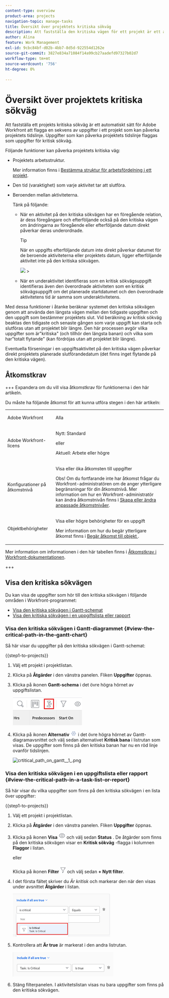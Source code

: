 ```yaml
---
content-type: overview
product-area: projects
navigation-topic: manage-tasks
title: Översikt över projektets kritiska sökväg
description: Att fastställa den kritiska vägen för ett projekt är ett automatiskt sätt för Adobe Workfront att flagga en sekvens av uppgifter i ett projekt som kan påverka tidslinjen i projektet. Uppgifter som kan påverka tidslinjen i projektet flaggas som uppgifter för kritisk sökväg.
author: Alina
feature: Work Management
exl-id: 9cbc84bf-d02b-4bb7-8d5d-922554d1262e
source-git-commit: 3827e834a71084f14a99cb27aadefd97327b02d7
workflow-type: tm+mt
source-wordcount: '756'
ht-degree: 0%

---
```


# Översikt över projektets kritiska sökväg

<!-- Audited: 5/2025 -->

Att fastställa ett projekts kritiska sökväg är ett automatiskt sätt för Adobe Workfront att flagga en sekvens av uppgifter i ett projekt som kan påverka projektets tidslinje. Uppgifter som kan påverka projektets tidslinje flaggas som uppgifter för kritisk sökväg.

Följande funktioner kan påverka projektets kritiska väg:

* Projektets arbetsstruktur.

  Mer information finns i [Bestämma struktur för arbetsfördelning i ett projekt](../../../manage-work/projects/planning-a-project/determine-project-work-breakdown-structure.md).

* Den tid (varaktighet) som varje aktivitet tar att slutföra.
* Beroenden mellan aktiviteterna.

  Tänk på följande:

   * När en aktivitet på den kritiska sökvägen har en föregående relation, är dess föregångare och efterföljande också på den kritiska vägen om ändringarna av föregående eller efterföljande datum direkt påverkar deras underordnade.

     >[!TIP]
     >
     >När en uppgifts efterföljande datum inte direkt påverkar datumet för de beroende aktiviteterna eller projektets datum, ligger efterföljande aktivitet inte på den kritiska sökvägen.
     >
     >
     >![](assets/successor-not-on-critical-path-350x150.png)     >
     >

   * När en underaktivitet identifieras som en kritisk sökvägsuppgift identifieras även den överordnade aktiviteten som en kritisk sökvägsuppgift om det planerade startdatumet och den överordnade aktivitetens tid är samma som underaktivitetens.

Med dessa funktioner i åtanke beräknar systemet den kritiska sökvägen genom att använda den längsta vägen mellan den tidigaste uppgiften och den uppgift som bestämmer projektets slut. Vid beräkning av kritisk sökväg beaktas den tidigaste och senaste gången som varje uppgift kan starta och slutföras utan att projektet blir längre. Den här processen avgör vilka uppgifter som är&quot;kritiska&quot; (och tillhör den längsta banan) och vilka som har&quot;totalt flytande&quot; (kan fördröjas utan att projektet blir längre).

Eventuella förseningar i en uppgiftsaktivitet på den kritiska vägen påverkar direkt projektets planerade slutförandedatum (det finns inget flytande på den kritiska vägen).

## Åtkomstkrav

+++ Expandera om du vill visa åtkomstkrav för funktionerna i den här artikeln.

Du måste ha följande åtkomst för att kunna utföra stegen i den här artikeln:

<table style="table-layout:auto"> 
 <col> 
 <col> 
 <tbody> 
  <tr> 
   <td role="rowheader">Adobe Workfront</td> 
   <td> <p>Alla</p> </td> 
  </tr> 
  <tr> 
   <td role="rowheader">Adobe Workfront-licens</td> 
   <td> 
   <p>Nytt: Standard<p>
   <p>eller</p>
   <p>Aktuell: Arbete eller högre</p>
    </td> 
  </tr> 
  <tr> 
   <td role="rowheader">Konfigurationer på åtkomstnivå</td> 
   <td> <p>Visa eller öka åtkomsten till uppgifter</p> <p>Obs! Om du fortfarande inte har åtkomst frågar du Workfront-administratören om de anger ytterligare begränsningar för din åtkomstnivå. Mer information om hur en Workfront-administratör kan ändra åtkomstnivån finns i <a href="../../../administration-and-setup/add-users/configure-and-grant-access/create-modify-access-levels.md" class="MCXref xref">Skapa eller ändra anpassade åtkomstnivåer</a>.</p> </td> 
  </tr> 
  <tr> 
   <td role="rowheader">Objektbehörigheter</td> 
   <td> <p>Visa eller högre behörigheter för en uppgift </p> <p>Mer information om hur du begär ytterligare åtkomst finns i <a href="../../../workfront-basics/grant-and-request-access-to-objects/request-access.md" class="MCXref xref">Begär åtkomst till objekt </a>.</p> </td> 
  </tr> 
 </tbody> 
</table>

Mer information om informationen i den här tabellen finns i [Åtkomstkrav i Workfront-dokumentationen](/help/quicksilver/administration-and-setup/add-users/access-levels-and-object-permissions/access-level-requirements-in-documentation.md).


+++

## Visa den kritiska sökvägen

Du kan visa de uppgifter som hör till den kritiska sökvägen i följande områden i Workfront-programmet:

* [Visa den kritiska sökvägen i Gantt-schemat](#view-the-critical-path-in-the-gantt-chart)
* [Visa den kritiska sökvägen i en uppgiftslista eller rapport](#view-the-critical-path-in-a-task-list-or-report)

### Visa den kritiska sökvägen i Gantt-diagrammet {#view-the-critical-path-in-the-gantt-chart}

Så här visar du uppgifter på den kritiska sökvägen i Gantt-schemat:

{{step1-to-projects}}

1. Välj ett projekt i projektlistan.

1. Klicka på **Åtgärder** i den vänstra panelen. Fliken **Uppgifter** öppnas.

1. Klicka på ikonen **Gantt-schema** i det övre högra hörnet av uppgiftslistan.

   ![gantt_chart_icon__1_.png](assets/gantt-icon.png)

1. Klicka på ikonen **Alternativ** ![Alternativ &#x200B;](assets/options-icon.png) i det övre högra hörnet av Gantt-diagramavsnittet och välj sedan alternativet **Kritisk bana** i listrutan som visas. De uppgifter som finns på den kritiska banan har nu en röd linje ovanför tidslinjen.

   ![crtitical_path_on_gantt__1_.png](assets/crtitical-path-on-gantt--1--350x137.png)

### Visa den kritiska sökvägen i en uppgiftslista eller rapport {#view-the-critical-path-in-a-task-list-or-report}

Så här visar du vilka uppgifter som finns på den kritiska sökvägen i en lista över uppgifter:

{{step1-to-projects}}

1. Välj ett projekt i projektlistan.

1. Klicka på **Åtgärder** i den vänstra panelen. Fliken **Uppgifter** öppnas.

1. Klicka på ikonen **Visa** ![Visa &#x200B;](assets/view-icon.png) och välj sedan **Status** . De åtgärder som finns på den kritiska sökvägen visar en **Kritisk sökväg** -flagga i kolumnen **Flaggor** i listan.

   eller

   Klicka på ikonen **Filter** ![Filter &#x200B;](assets/filters-icon.png) och välj sedan **+ Nytt filter**.
1. I det första fältet skriver du *Är kritisk* och markerar den när den visas under avsnittet **Åtgärder** i listan.

   ![Aktiviteten är ett kritiskt filter](assets/task-is-critical.png)

1. Kontrollera att **Är true** är markerat i den andra listrutan.

   ![Listrutan är true](assets/critical-path-filter.png)

1. Stäng filterpanelen. I aktivitetslistan visas nu bara uppgifter som finns på den kritiska sökvägen.

